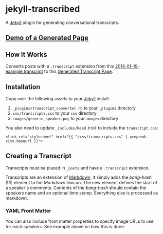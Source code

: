 # jekyll-transcribed

A [Jekyll](http://jekyllrb.com/) plugin for generating conversational transcripts.

## [Demo of a Generated Page](http://jonmbake.github.io/jekyll-transcribed/2016/01/19/example.html)

## How It Works

Converts posts with a `.transcript` extension from this [2016-01-19-example.transcript](https://github.com/jonmbake/jekyll-transcribed/blob/master/_posts/2016-01-19-example.transcript) to this [Generated Transcript Page](http://jonmbake.github.io/jekyll-transcribed/2016/01/19/example.html).

## Installation

Copy over the following assets to your [Jekyll](http://jekyllrb.com/) install:

1. `_plugins/transcript_converter.rb` to your `_plugins` directory
2. `css/transcripts.css` to your `css` directory
3. `images/generic_speaker.png` to your `images` directory

You also need to update `_includes/head.html` to include the `transcript.css`:

```
<link rel="stylesheet" href="{{ "/css/transcripts.css" | prepend: site.baseurl }}">
```

## Creating a Transcript

Transcripts must be placed in `_posts` and have a `.transcript` extension.

Transcripts are an extension of [Markdown](https://daringfireball.net/projects/markdown/).  It simply adds the *bang-hash* (!#) element to the *Markdown* lexicon. The new element defines the start of a speaker's comments.  Contents of the *bang-hash* should contain the speakers name and an optional time stamp.  Everything else is processed as markdown.

### YAML Front Matter

You can also include front matter properties to specify image URLs to use for each speakers.  See example above on how this is done.

